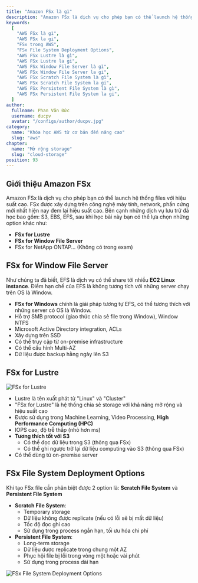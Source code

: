 ```yaml
---
title: "Amazon FSx là gì"
description: "Amazon FSx là dịch vụ cho phép bạn có thể launch hệ thống files với hiệu suất cao. FSx được xây dựng trên công nghệ máy tính, network, phần cứng mới nhất hiện nay đem lại hiệu suất cao."
keywords:
  [
    "AWS FSx là gì",
    "AWS FSx la gi",
    "FSx trong AWS",
    "FSx File System Deployment Options",
    "AWS FSx Lustre là gì",
    "AWS FSx Lustre la gi",
    "AWS FSx Window File Server là gì",
    "AWS FSx Window File Server la gi",
    "AWS FSx Scratch File System là gì",
    "AWS FSx Scratch File System la gi",
    "AWS FSx Persistent File System là gì",
    "AWS FSx Persistent File System la gi",
  ]
author:
  fullname: Phan Văn Đức
  username: ducpv
  avatar: "/configs/author/ducpv.jpg"
category:
  name: "Khóa học AWS từ cơ bản đến nâng cao"
  slug: "aws"
chapter:
  name: "Mở rộng storage"
  slug: "cloud-storage"
position: 93
---
```


## Giới thiệu Amazon FSx

Amazon FSx là dịch vụ cho phép bạn có thể launch hệ thống files với hiệu suất cao. FSx được xây dựng trên công nghệ máy tính, network, phần cứng mới nhất hiện nay đem lại hiệu suất cao. Bên cạnh những dịch vụ lưu trữ đã học bao gồm: S3, EBS, EFS, sau khi học bài này bạn có thể lựa chọn những option khác như:

- **FSx for Lustre**
- **FSx for Window File Server**
- FSx for NetApp ONTAP... (Không có trong exam)

## FSx for Window File Server

Như chúng ta đã biết, EFS là dịch vụ có thể share tới nhiều **EC2 Linux instance**. Điểm hạn chế của EFS là không tương tích với những server chạy trên OS là Window.

- **FSx for Windows** chính là giải pháp tương tự EFS, có thể tương thích với những server có OS là Window.
- Hỗ trợ SMB protocol (giao thức chia sẻ file trong Window), Window NTFS
- Microsoft Active Directory integration, ACLs
- Xây dựng trên SSD
- Có thể truy cập từ on-premise infrastructure
- Có thể cấu hình Multi-AZ
- Dữ liệu được backup hằng ngày lên S3

## FSx for Lustre

![FSx for Lustre](https://d1.awsstatic.com/pdp-how-it-works-assets/product-page-diagram_Amazon-FSx-for-Lustre.097ed5e5175fa96e8ac77a2470151965774eec32.png)

- Lustre là tên xuất phát từ "Linux" và "Cluster"
- "FSx for Lustre" là hệ thống chia sẻ storage với khả năng mở rộng và hiệu suất cao
- Được sử dụng trong Machine Learning, Video Processing, **High Performance Computing (HPC)**
- IOPS cao, độ trễ thấp (nhỏ hơn ms)
- **Tương thích tốt với S3**
  - Có thể đọc dữ liệu trong S3 (thông qua FSx)
  - Có thể ghi ngược trở lại dữ liệu computing vào S3 (thông qua FSx)
- Có thể dùng từ on-premise server

## FSx File System Deployment Options

Khi tạo FSx file cần phân biệt được 2 option là: **Scratch File System** và **Persistent File System**

- **Scratch File System**:
  - Temporary storage
  - Dữ liệu không được replicate (nếu có lỗi sẽ bị mất dữ liệu)
  - Tốc độ đọc ghi cao
  - Sử dụng trong process ngắn hạn, tối ưu hóa chi phí
- **Persistent File System**:
  - Long-term storage
  - Dữ liệu được replicate trong chung một AZ
  - Phục hội file bị lỗi trong vòng một hoặc vài phút
  - Sử dụng trong process dài hạn

![FSx File System Deployment Options](https://user-images.githubusercontent.com/29729545/153895635-377566d8-82a7-418b-a3ac-0b25739c6e3b.png)
